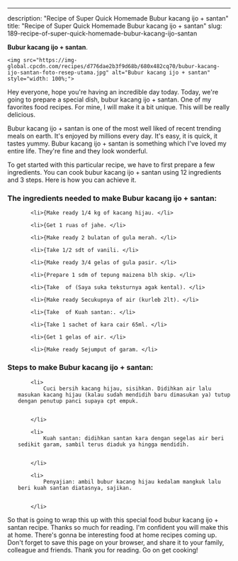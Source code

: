 ---
description: "Recipe of Super Quick Homemade Bubur kacang ijo + santan"
title: "Recipe of Super Quick Homemade Bubur kacang ijo + santan"
slug: 189-recipe-of-super-quick-homemade-bubur-kacang-ijo-santan

<p>
	<strong>Bubur kacang ijo + santan</strong>. 
	
</p>
<p>
	
	<img src="https://img-global.cpcdn.com/recipes/d776dae2b3f9d68b/680x482cq70/bubur-kacang-ijo-santan-foto-resep-utama.jpg" alt="Bubur kacang ijo + santan" style="width: 100%;">
	
	
</p>
<p>
	Hey everyone, hope you're having an incredible day today. Today, we're going to prepare a special dish, bubur kacang ijo + santan. One of my favorites food recipes. For mine, I will make it a bit unique. This will be really delicious.
</p>
	
<p>
	
</p>
<p>
	Bubur kacang ijo + santan is one of the most well liked of recent trending meals on earth. It's enjoyed by millions every day. It's easy, it is quick, it tastes yummy. Bubur kacang ijo + santan is something which I've loved my entire life. They're fine and they look wonderful.
</p>

<p>
To get started with this particular recipe, we have to first prepare a few ingredients. You can cook bubur kacang ijo + santan using 12 ingredients and 3 steps. Here is how you can achieve it.
</p>

<h3>The ingredients needed to make Bubur kacang ijo + santan:</h3>

<ol>
	
		<li>{Make ready 1/4 kg of kacang hijau. </li>
	
		<li>{Get 1 ruas of jahe. </li>
	
		<li>{Make ready 2 bulatan of gula merah. </li>
	
		<li>{Take 1/2 sdt of vanili. </li>
	
		<li>{Make ready 3/4 gelas of gula pasir. </li>
	
		<li>{Prepare 1 sdm of tepung maizena blh skip. </li>
	
		<li>{Take  of (Saya suka teksturnya agak kental). </li>
	
		<li>{Make ready Secukupnya of air (kurleb 2lt). </li>
	
		<li>{Take  of Kuah santan:. </li>
	
		<li>{Take 1 sachet of kara cair 65ml. </li>
	
		<li>{Get 1 gelas of air. </li>
	
		<li>{Make ready Sejumput of garam. </li>
	
</ol>
<p>
	
</p>

<h3>Steps to make Bubur kacang ijo + santan:</h3>

<ol>
	
		<li>
			Cuci bersih kacang hijau, sisihkan. Didihkan air lalu masukan kacang hijau (kalau sudah mendidih baru dimasukan ya) tutup dengan penutup panci supaya cpt empuk.
			
			
		</li>
	
		<li>
			Kuah santan: didihkan santan kara dengan segelas air beri sedikit garam, sambil terus diaduk ya hingga mendidih.
			
			
		</li>
	
		<li>
			Penyajian: ambil bubur kacang hijau kedalam mangkuk lalu beri kuah santan diatasnya, sajikan.
			
			
		</li>
	
</ol>

<p>
	
</p>

<p>
	So that is going to wrap this up with this special food bubur kacang ijo + santan recipe. Thanks so much for reading. I'm confident you will make this at home. There's gonna be interesting food at home recipes coming up. Don't forget to save this page on your browser, and share it to your family, colleague and friends. Thank you for reading. Go on get cooking!
</p>
